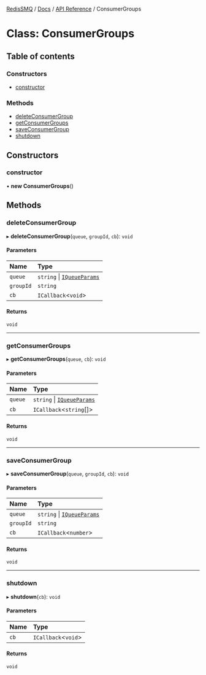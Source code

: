 [RedisSMQ](../../../README.md) / [Docs](../../README.md) / [API Reference](../README.md) / ConsumerGroups

# Class: ConsumerGroups

## Table of contents

### Constructors

- [constructor](ConsumerGroups.md#constructor)

### Methods

- [deleteConsumerGroup](ConsumerGroups.md#deleteconsumergroup)
- [getConsumerGroups](ConsumerGroups.md#getconsumergroups)
- [saveConsumerGroup](ConsumerGroups.md#saveconsumergroup)
- [shutdown](ConsumerGroups.md#shutdown)

## Constructors

### constructor

• **new ConsumerGroups**()

## Methods

### deleteConsumerGroup

▸ **deleteConsumerGroup**(`queue`, `groupId`, `cb`): `void`

#### Parameters

| Name | Type |
| :------ | :------ |
| `queue` | `string` \| [`IQueueParams`](../interfaces/IQueueParams.md) |
| `groupId` | `string` |
| `cb` | `ICallback`\<`void`\> |

#### Returns

`void`

___

### getConsumerGroups

▸ **getConsumerGroups**(`queue`, `cb`): `void`

#### Parameters

| Name | Type |
| :------ | :------ |
| `queue` | `string` \| [`IQueueParams`](../interfaces/IQueueParams.md) |
| `cb` | `ICallback`\<`string`[]\> |

#### Returns

`void`

___

### saveConsumerGroup

▸ **saveConsumerGroup**(`queue`, `groupId`, `cb`): `void`

#### Parameters

| Name | Type |
| :------ | :------ |
| `queue` | `string` \| [`IQueueParams`](../interfaces/IQueueParams.md) |
| `groupId` | `string` |
| `cb` | `ICallback`\<`number`\> |

#### Returns

`void`

___

### shutdown

▸ **shutdown**(`cb`): `void`

#### Parameters

| Name | Type |
| :------ | :------ |
| `cb` | `ICallback`\<`void`\> |

#### Returns

`void`
